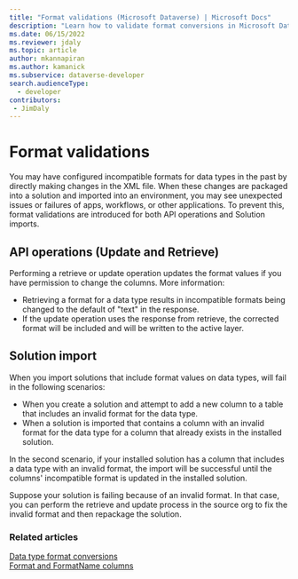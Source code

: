 ```yaml
---
title: "Format validations (Microsoft Dataverse) | Microsoft Docs" 
description: "Learn how to validate format conversions in Microsoft Dataverse." 
ms.date: 06/15/2022
ms.reviewer: jdaly
ms.topic: article
author: mkannapiran
ms.author: kamanick
ms.subservice: dataverse-developer
search.audienceType: 
  - developer
contributors:
 - JimDaly
---
```

# Format validations

You may have configured incompatible formats for data types in the past by directly making changes in the XML file. When these changes are packaged into a solution and imported into an environment, you may see unexpected issues or failures of apps, workflows, or other applications. To prevent this, format validations are introduced for both API operations and Solution imports.

## API operations (Update and Retrieve)

Performing a retrieve or update operation updates the format values if you have permission to change the columns. More information:

- Retrieving a format for a data type results in incompatible formats being changed to the default of "text" in the response.
- If the update operation uses the response from retrieve, the corrected format will be included and will be written to the active layer.

## Solution import

When you import solutions that include format values on data types, will fail in the following scenarios:

- When you create a solution and attempt to add a new column to a table that includes an invalid format for the data type.
- When a solution is imported that contains a column with an invalid format for the data type for a column that already exists in the installed solution.

In the second scenario, if your installed solution has a column that includes a data type with an invalid format, the import will be successful until the columns' incompatible format is updated in the installed solution.

Suppose your solution is failing because of an invalid format. In that case, you can perform the retrieve and update process in the source org to fix the invalid format and then repackage the solution.

### Related articles

[Data type format conversions](data-type-format-conversions.md)<br />
[Format and FormatName columns](format-and-formatname-columns.md)
